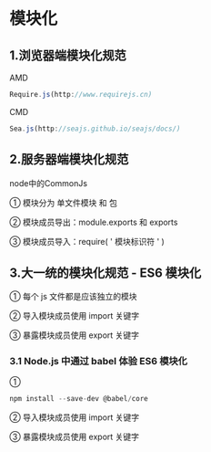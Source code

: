 # 模块化

## 1.浏览器端模块化规范

AMD

```javascript
Require.js(http://www.requirejs.cn)
```

CMD

```javascript
Sea.js(http://seajs.github.io/seajs/docs/)
```

## 2.服务器端模块化规范

node中的CommonJs

① 模块分为 单文件模块 和 包

② 模块成员导出：module.exports 和 exports

③ 模块成员导入：require( ' 模块标识符 ' )

## 3.大一统的模块化规范 - ES6 模块化

① 每个 js 文件都是应该独立的模块

② 导入模块成员使用 import 关键字

③ 暴露模块成员使用 export 关键字

### 3.1 Node.js 中通过 babel 体验 ES6 模块化

① 

```javascript
npm install --save-dev @babel/core 
```

② 导入模块成员使用 import 关键字

③ 暴露模块成员使用 export 关键字